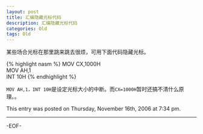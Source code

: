 ```yaml
---
layout: post
title: 汇编隐藏光标代码
description: 汇编隐藏光标代码
categories: Old
tags: Old
---
```

某些场合光标在那里跳来跳去很烦，可用下面代码隐藏光标。

{% highlight nasm %}
MOV CX,1000H  
MOV AH,1  
INT 10H
{% endhighlight %}

`MOV AH,1，INT 10H`是设定光标大小的中断。而`CX=1000H`暂时还搞不清什么原理。。

This entry was posted on Thursday, November 16th, 2006 at 7:34 pm.

---



-EOF-
